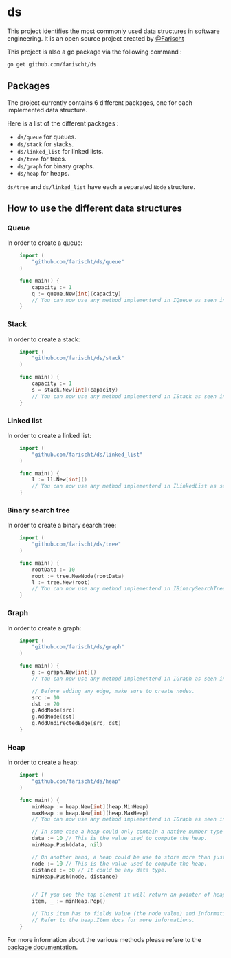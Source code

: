 # ds

This project identifies the most commonly used data structures in software engineering. It is an open source project created by [@Farischt](https://github.com/farischt)

This project is also a go package via the following command :

```bash
go get github.com/farischt/ds
```

## Packages

The project currently contains 6 different packages, one for each implemented data structure.

Here is a list of the different packages :

- `ds/queue` for queues.
- `ds/stack` for stacks.
- `ds/linked_list` for linked lists.
- `ds/tree` for trees.
- `ds/graph` for binary graphs.
- `ds/heap` for heaps.

`ds/tree` and `ds/linked_list` have each a separated `Node` structure.

## How to use the different data structures

### Queue

In order to create a queue:

```go
    import (
        "github.com/farischt/ds/queue"
    )

    func main() {
        capacity := 1
        q := queue.New[int](capacity)
        // You can now use any method implementend in IQueue as seen in docs.
    }
```

### Stack

In order to create a stack:

```go
    import (
        "github.com/farischt/ds/stack"
    )

    func main() {
        capacity := 1
        s = stack.New[int](capacity)
        // You can now use any method implementend in IStack as seen in docs.
    }
```

### Linked list

In order to create a linked list:

```go
    import (
        "github.com/farischt/ds/linked_list"
    )

    func main() {
        l := ll.New[int]()
        // You can now use any method implementend in ILinkedList as seen in docs.
    }
```

### Binary search tree

In order to create a binary search tree:

```go
    import (
        "github.com/farischt/ds/tree"
    )

    func main() {
        rootData := 10
        root := tree.NewNode(rootData)
        l := tree.New(root)
        // You can now use any method implementend in IBinarySearchTree as seen in docs.
    }
```

### Graph

In order to create a graph:

```go
    import (
        "github.com/farischt/ds/graph"
    )

    func main() {
        g := graph.New[int]()
        // You can now use any method implementend in IGraph as seen in docs.

        // Before adding any edge, make sure to create nodes.
        src := 10
        dst := 20
        g.AddNode(src)
        g.AddNode(dst)
        g.AddUndirectedEdge(src, dst)
    }
```

### Heap

In order to create a heap:

```go
    import (
        "github.com/farischt/ds/heap"
    )

    func main() {
        minHeap := heap.New[int](heap.MinHeap)
        maxHeap := heap.New[int](heap.MaxHeap)
        // You can now use any method implementend in IGraph as seen in docs.

        // In some case a heap could only contain a native number type (int, uint...).
        data := 10 // This is the value used to compute the heap.
        minHeap.Push(data, nil)

        // On another hand, a heap could be use to store more than just a number. For example, in the diksjtra algorithm, we use a heap to store the value of a node and the current distance.
        node := 10 // This is the value used to compute the heap.
        distance := 30 // It could be any data type.
        minHeap.Push(node, distance)


        // If you pop the top element it will return an pointer of heap.Item.
        item, _ := minHeap.Pop()

        // This item has to fields Value (the node value) and Information (in the previous case, it will be the distance 30).
        // Refer to the heap.Item docs for more informations.
    }
```

For more information about the various methods please refere to the [package documentation](https://pkg.go.dev/github.com/farischt/ds).

